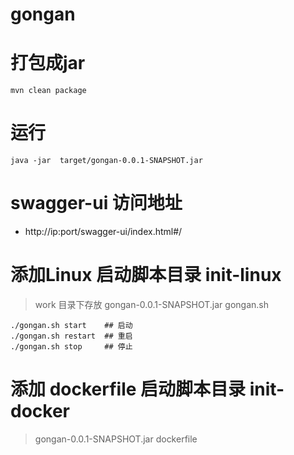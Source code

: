 # gongan

# 打包成jar
~~~~~
mvn clean package
~~~~~
# 运行

~~~~~
java -jar  target/gongan-0.0.1-SNAPSHOT.jar
~~~~~
# swagger-ui 访问地址
* http://ip:port/swagger-ui/index.html#/


# 添加Linux 启动脚本目录 init-linux

> work 目录下存放 gongan-0.0.1-SNAPSHOT.jar
> gongan.sh
~~~~~
./gongan.sh start    ## 启动
./gongan.sh restart  ## 重启
./gongan.sh stop     ## 停止
~~~~~


# 添加 dockerfile 启动脚本目录 init-docker

> gongan-0.0.1-SNAPSHOT.jar
> dockerfile
